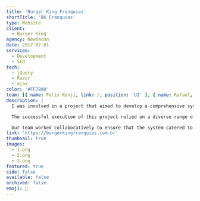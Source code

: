 ```yaml
---
title: 'Burger King Franquias'
shortTitle: 'BK Franquias'
type: Website
client:
  - Burger King
agency: Newbacon
date: 2017-07-01
services:
  - Development
  - SEO
tech:
  - jQuery
  - Razor
  - ajax
color: '#FF7800'
team: [{ name: Felix Kenji, link: /, position: 'UI' }, { name: Rafael, link: /, position: 'Back-end' }]
description: |
  I was involved in a project that aimed to develop a comprehensive system to simplify and streamline the franchise acquisition process of Burger King in Brazil. This system consisted of various components, starting with a dedicated landing page that highlighted the advantages of owning a Burger King franchise and collected important information from interested individuals. We also created a user panel to provide acquisition assistance, offering valuable support and guidance to potential franchisees. Additionally, we implemented a robust management system to empower the Burger King sales team, enabling them to efficiently engage with and track prospective customers.

  The successful execution of this project relied on a diverse range of skills, including web development, user experience design, and database management. These areas of expertise played a crucial role in ensuring a seamless and effective user experience throughout the entire acquisition process. By harmoniously integrating these elements, we were able to create a system that provided a streamlined and user-friendly interface. This interface allowed potential franchisees to explore the benefits of joining the Burger King family with ease and confidence.

  Our team worked collaboratively to ensure that the system catered to the specific needs of Burger King and its potential franchisees. We leveraged our expertise to develop a cohesive system that simplified the acquisition process and facilitated informed decision-making. It was gratifying to contribute to a project that not only met the objectives of Burger King but also provided a user-friendly platform for potential franchisees to embark on their entrepreneurial journey.
link: 'https://burgerkingfranquias.com.br'
thumbnail: true
images:
  - 1.png
  - 2.png
  - 3.png
featured: true
side: false
available: false
archived: false
emoji: 🍔
---
```

